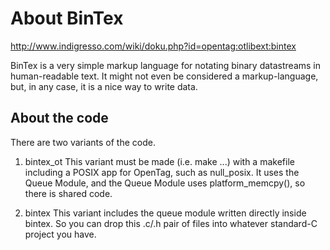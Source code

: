 # About BinTex

http://www.indigresso.com/wiki/doku.php?id=opentag:otlibext:bintex

BinTex is a very simple markup language for notating binary datastreams in human-readable text.  It might not even be considered a markup-language, but, in any case, it is a nice way to write data.

## About the code

There are two variants of the code.

1. bintex\_ot
This variant must be made (i.e. make ...) with a makefile including a POSIX app for OpenTag, such as null_posix.  It uses the Queue Module, and the Queue Module uses platform_memcpy(), so there is shared code.

2. bintex
This variant includes the queue module written directly inside bintex.  So you can drop this .c/.h pair of files into whatever standard-C project you have.


